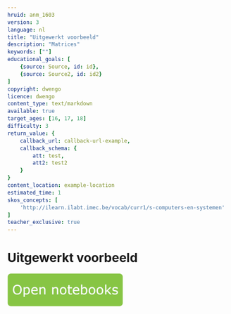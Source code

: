 ```yaml
---
hruid: anm_1603
version: 3
language: nl
title: "Uitgewerkt voorbeeld"
description: "Matrices"
keywords: [""]
educational_goals: [
    {source: Source, id: id}, 
    {source: Source2, id: id2}
]
copyright: dwengo
licence: dwengo
content_type: text/markdown
available: true
target_ages: [16, 17, 18]
difficulty: 3
return_value: {
    callback_url: callback-url-example,
    callback_schema: {
        att: test,
        att2: test2
    }
}
content_location: example-location
estimated_time: 1
skos_concepts: [
    'http://ilearn.ilabt.imec.be/vocab/curr1/s-computers-en-systemen'
]
teacher_exclusive: true
---
```


# Uitgewerkt voorbeeld

[![](embed/Knop.png "Knop")](https://kiks.ilabt.imec.be/hub/tmplogin?id=6560 "Gauss-Jordan")
